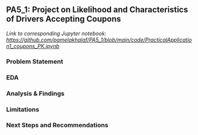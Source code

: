 ## PA5_1: Project on Likelihood and Characteristics of Drivers Accepting Coupons

_Link to corresponding Jupyter notebook: https://github.com/pamelakhalaf/PA5_1/blob/main/code/PracticalApplication1_coupons_PK.ipynb_

### Problem Statement 

### EDA 

### Analysis & Findings 

### Limitations 

### Next Steps and Recommendations 


